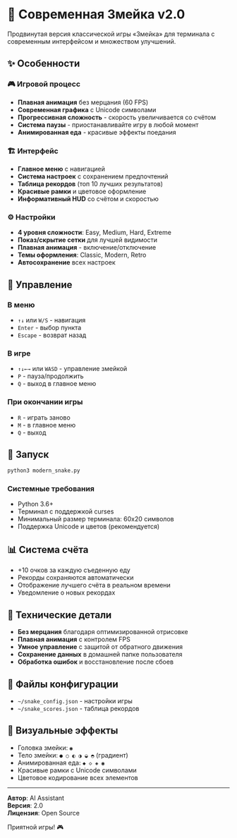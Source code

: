 # 🐍 Современная Змейка v2.0

Продвинутая версия классической игры «Змейка» для терминала с современным интерфейсом и множеством улучшений.

## ✨ Особенности

### 🎮 Игровой процесс
- **Плавная анимация** без мерцания (60 FPS)
- **Современная графика** с Unicode символами
- **Прогрессивная сложность** - скорость увеличивается со счётом
- **Система паузы** - приостанавливайте игру в любой момент
- **Анимированная еда** - красивые эффекты поедания

### 🏗️ Интерфейс
- **Главное меню** с навигацией
- **Система настроек** с сохранением предпочтений
- **Таблица рекордов** (топ 10 лучших результатов)
- **Красивые рамки** и цветовое оформление
- **Информативный HUD** со счётом и скоростью

### ⚙️ Настройки
- **4 уровня сложности**: Easy, Medium, Hard, Extreme
- **Показ/скрытие сетки** для лучшей видимости
- **Плавная анимация** - включение/отключение
- **Темы оформления**: Classic, Modern, Retro
- **Автосохранение** всех настроек

## 🎯 Управление

### В меню
- `↑↓` или `W/S` - навигация
- `Enter` - выбор пункта
- `Escape` - возврат назад

### В игре
- `↑↓←→` или `WASD` - управление змейкой
- `P` - пауза/продолжить
- `Q` - выход в главное меню

### При окончании игры
- `R` - играть заново
- `M` - в главное меню
- `Q` - выход

## 🚀 Запуск

```bash
python3 modern_snake.py
```

### Системные требования
- Python 3.6+
- Терминал с поддержкой curses
- Минимальный размер терминала: 60x20 символов
- Поддержка Unicode и цветов (рекомендуется)

## 📊 Система счёта
- +10 очков за каждую съеденную еду
- Рекорды сохраняются автоматически
- Отображение лучшего счёта в реальном времени
- Уведомление о новых рекордах

## 🔧 Технические детали
- **Без мерцания** благодаря оптимизированной отрисовке
- **Плавная анимация** с контролем FPS
- **Умное управление** с защитой от обратного движения
- **Сохранение данных** в домашней папке пользователя
- **Обработка ошибок** и восстановление после сбоев

## 📁 Файлы конфигурации
- `~/snake_config.json` - настройки игры
- `~/snake_scores.json` - таблица рекордов

## 🎨 Визуальные эффекты
- Головка змейки: `◉`
- Тело змейки: `● ○ ◐ ◑ ◒ ◓` (градиент)
- Анимированная еда: `◆ ◇ ◈ ◉`
- Красивые рамки с Unicode символами
- Цветовое кодирование всех элементов

---

**Автор**: AI Assistant  
**Версия**: 2.0  
**Лицензия**: Open Source  

Приятной игры! 🎮
